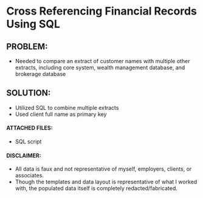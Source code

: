 # Cross Referencing Financial Records Using SQL

## PROBLEM:
- Needed to compare an extract of customer names with multiple other extracts, including core system, wealth management database, and brokerage database

## SOLUTION:
- Utilized SQL to combine multiple extracts
- Used client full name as primary key

#### ATTACHED FILES:
- SQL script  

#### DISCLAIMER: 
- All data is faux and not representative of myself, employers, clients, or associates.  
- Though the templates and data layout is representative of what I worked with, the populated data itself is completely redacted/fabricated.  
